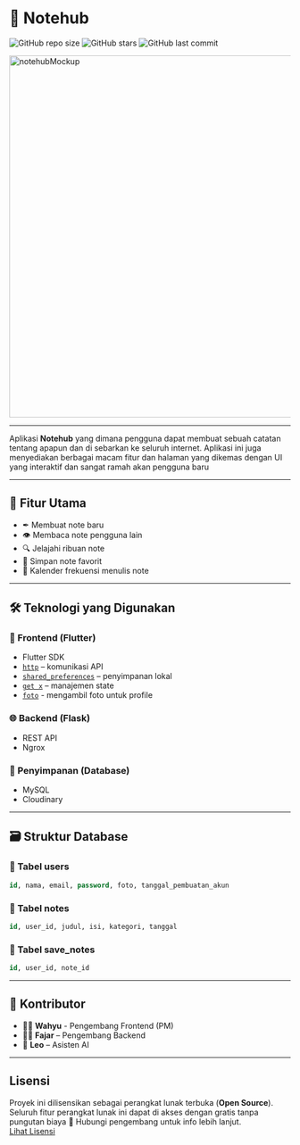 # 📓 Notehub

![GitHub repo size](https://img.shields.io/github/repo-size/FajarFarel/notehub)
![GitHub stars](https://img.shields.io/github/stars/FajarFarel/notehub?style=social)
![GitHub last commit](https://img.shields.io/github/last-commit/FajarFarel/notehub)

<img width="1240" height="649" alt="notehubMockup" src="https://github.com/user-attachments/assets/a7c0a723-018a-4e85-b43c-855d9a6aeade" />

---

Aplikasi **Notehub** yang dimana pengguna dapat membuat sebuah catatan tentang apapun dan di sebarkan ke seluruh internet. Aplikasi ini juga menyediakan berbagai macam fitur dan halaman yang dikemas dengan UI yang interaktif dan sangat ramah akan pengguna baru

---

## 🧩 Fitur Utama

- ✒ Membuat note baru
- 👁 Membaca note pengguna lain
- 🔍 Jelajahi ribuan note 
- 🔖 Simpan note favorit
- 📆 Kalender frekuensi menulis note

---

## 🛠️ Teknologi yang Digunakan

### 📱 Frontend (Flutter)

- Flutter SDK
- [`http`](https://pub.dev/packages/http) – komunikasi API
- [`shared_preferences`](https://pub.dev/packages/shared_preferences) – penyimpanan lokal
- [`get x`](https://pub.dev/packages/get) – manajemen state
- [`foto`](https://pub.dev/packages/image_picker) - mengambil foto untuk profile

### 🌐 Backend (Flask)

- REST API
- Ngrox

### 📂 Penyimpanan (Database)

- MySQL
- Cloudinary

---

## 🗃️ Struktur Database

### 📘 Tabel users
```sql
id, nama, email, password, foto, tanggal_pembuatan_akun
```

### 📗 Tabel notes
```sql
id, user_id, judul, isi, kategori, tanggal
```

### 📕 Tabel save_notes
```sql
id, user_id, note_id
```

---

## 👥 Kontributor

- 👨‍💻 **Wahyu** - Pengembang Frontend (PM)
- 👨‍💻 **Fajar** – Pengembang Backend  
- 🤖 **Leo** – Asisten AI  

---

## Lisensi

Proyek ini dilisensikan sebagai perangkat lunak terbuka (**Open Source**).  
Seluruh fitur perangkat lunak ini dapat di akses dengan gratis tanpa pungutan biaya 
📩 Hubungi pengembang untuk info lebih lanjut.  
[Lihat Lisensi](LICENSE)
